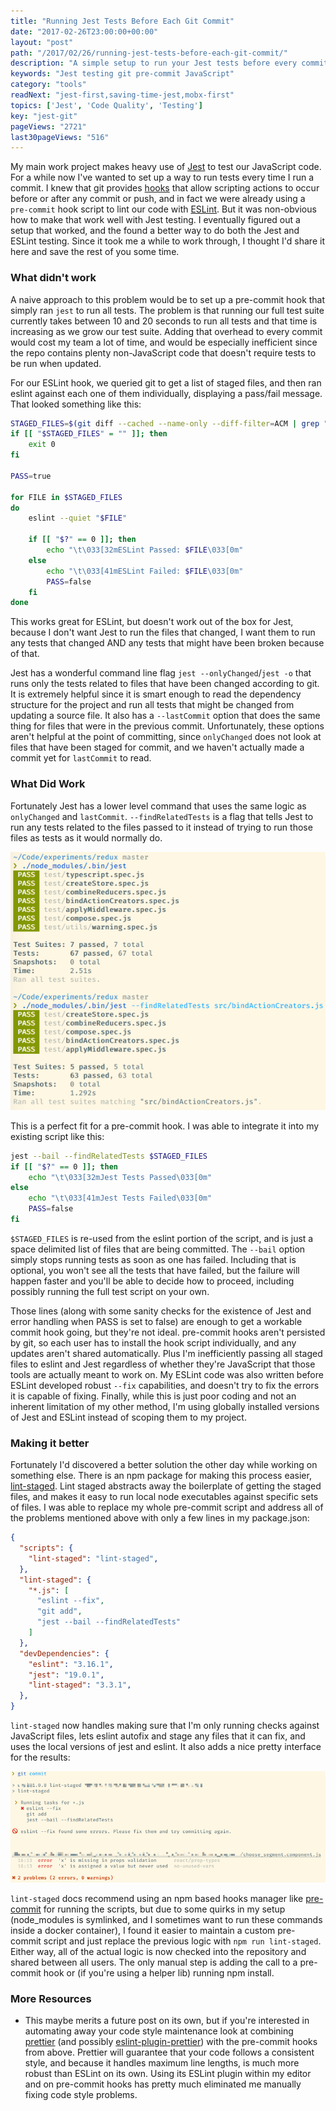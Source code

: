 ```yaml
---
title: "Running Jest Tests Before Each Git Commit"
date: "2017-02-26T23:00:00+00:00"
layout: "post"
path: "/2017/02/26/running-jest-tests-before-each-git-commit/"
description: "A simple setup to run your Jest tests before every commit"
keywords: "Jest testing git pre-commit JavaScript"
category: "tools"
readNext: "jest-first,saving-time-jest,mobx-first"
topics: ['Jest', 'Code Quality', 'Testing']
key: "jest-git"
pageViews: "2721"
last30pageViews: "516"
---
```


My main work project makes heavy use of [Jest](https://facebook.github.io/jest/) to test our JavaScript code.  For a while now I've wanted to set up a way to run tests every time I run a commit.  I knew that git provides [hooks](https://git-scm.com/book/en/v2/Customizing-Git-Git-Hooks) that allow scripting actions to occur before or after any commit or push, and in fact we were already using a `pre-commit` hook script to lint our code with [ESLint](http://eslint.org/).  But it was non-obvious how to make that work well with Jest testing.  I eventually figured out a setup that worked, and the found a better way to do both the Jest and ESLint testing.  Since it took me a while to work through, I thought I'd share it here and save the rest of you some time.

### What didn't work

A naive approach to this problem would be to set up a pre-commit hook that simply ran `jest` to run all tests. The problem is that running our full test suite currently takes between 10 and 20 seconds to run all tests and that time is increasing as we grow our test suite.  Adding that overhead to every commit would cost my team a lot of time, and would be especially inefficient since the repo contains plenty non-JavaScript code that doesn't require tests to be run when updated.

For our ESLint hook, we queried git to get a list of staged files, and then ran eslint against each one of them individually, displaying a pass/fail message.  That looked something like this:

```bash
STAGED_FILES=$(git diff --cached --name-only --diff-filter=ACM | grep "js$")
if [[ "$STAGED_FILES" = "" ]]; then
    exit 0
fi

PASS=true

for FILE in $STAGED_FILES
do
    eslint --quiet "$FILE"

    if [[ "$?" == 0 ]]; then
        echo "\t\033[32mESLint Passed: $FILE\033[0m"
    else
        echo "\t\033[41mESLint Failed: $FILE\033[0m"
        PASS=false
    fi
done
```

This works great for ESLint, but doesn't work out of the box for Jest, because I don't want Jest to run the files that changed, I want them to run any tests that changed AND any tests that might have been broken because of that.

Jest has a wonderful command line flag `jest --onlyChanged`/`jest -o` that runs only the tests related to files that have been changed according to git.  It is extremely helpful since it is smart enough to read the dependency structure for the project and run all tests that might be changed from updating a source file. It also has a `--lastCommit` option that does the same thing for files that were in the previous commit.  Unfortunately, these options aren't helpful at the point of committing, since `onlyChanged` does not look at files that have been staged for commit, and we haven't actually made a commit yet for `lastCommit` to read.

### What Did Work

Fortunately Jest has a lower level command that uses the same logic as `onlyChanged` and `lastCommit`.  `--findRelatedTests` is a flag that tells Jest to run any tests related to the files passed to it instead of trying to run those files as tests as it would normally do.

<img alt="an example of findRelatedTests running against the redux repo" src="jest-related-tests.png" class="full-width ">

This is a perfect fit for a pre-commit hook.  I was able to integrate it into my existing script like this:

```bash
jest --bail --findRelatedTests $STAGED_FILES
if [[ "$?" == 0 ]]; then
    echo "\t\033[32mJest Tests Passed\033[0m"
else
    echo "\t\033[41mJest Tests Failed\033[0m"
    PASS=false
fi
```

`$STAGED_FILES` is re-used from the eslint portion of the script, and is just a space delimited list of files that are being committed.  The `--bail` option simply stops running tests as soon as one has failed.  Including that is optional, you won't see all the tests that have failed, but the failure will happen faster and you'll be able to decide how to proceed, including possibly running the full test script on your own.   

Those lines (along with some sanity checks for the existence of Jest and error handling when PASS is set to false) are enough to get a workable commit hook going, but they're not ideal.  pre-commit hooks aren't persisted by git, so each user has to install the hook script individually, and any updates aren't shared automatically.  Plus I'm inefficiently passing all staged files to eslint and Jest regardless of whether they're JavaScript that those tools are actually meant to work on.  My ESLint code was also written before ESLint developed robust `--fix` capabilities, and doesn't try to fix the errors it is capable of fixing.  Finally, while this is just poor coding and not an inherent limitation of my other method, I'm using globally installed versions of Jest and ESLint instead of scoping them to my project.


### Making it better

Fortunately I'd discovered a better solution the other day while working on something else.  There is an npm package for making this process easier, [lint-staged](https://github.com/okonet/lint-staged).  Lint staged abstracts away the boilerplate of getting the staged files, and makes it easy to run local node executables against specific sets of files.  I was able to replace my whole pre-commit script and address all of the problems mentioned above with only a few lines in my package.json:

```json
{
  "scripts": {
    "lint-staged": "lint-staged",
  },
  "lint-staged": {
    "*.js": [
      "eslint --fix",
      "git add",
      "jest --bail --findRelatedTests"
    ]
  },
  "devDependencies": {
    "eslint": "3.16.1",
    "jest": "19.0.1",
    "lint-staged": "3.3.1",
  },
}
```

`lint-staged` now handles making sure that I'm only running checks against JavaScript files, lets eslint autofix and stage any files that it can fix, and uses the local versions of jest and eslint.  It also adds a nice pretty interface for the results:

<img alt="pretty lint-staged output" src="lint-staged-errors.png" class="full-width ">

`lint-staged` docs recommend using an npm based hooks manager like [pre-commit](https://github.com/observing/pre-commit) for running the scripts, but due to some quirks in my setup (node_modules is symlinked, and I sometimes want to run these commands inside a docker container), I found it easier to maintain a custom pre-commit script and just replace the previous logic with `npm run lint-staged`.  Either way, all of the actual logic is now checked into the repository and shared between all users.  The only manual step is adding the call to a pre-commit hook or (if you're using a helper lib) running npm install.

### More Resources

- This maybe merits a future post on its own, but if you're interested in automating away your code style maintenance look at combining [prettier](https://github.com/prettier/prettier) (and possibly  [eslint-plugin-prettier](https://github.com/not-an-aardvark/eslint-plugin-prettier)) with the pre-commit hooks from above.  Prettier will guarantee that your code follows a consistent style, and because it handles maximum line lengths, is much more robust than ESLint on its own.  Using its ESLint plugin within my editor and on pre-commit hooks has pretty much eliminated me manually fixing code style problems.
